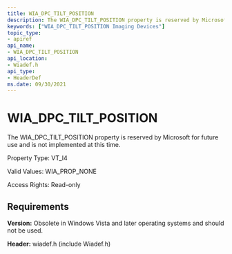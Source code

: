 ```yaml
---
title: WIA_DPC_TILT_POSITION
description: The WIA_DPC_TILT_POSITION property is reserved by Microsoft for future use and is not implemented at this time.
keywords: ["WIA_DPC_TILT_POSITION Imaging Devices"]
topic_type:
- apiref
api_name:
- WIA_DPC_TILT_POSITION
api_location:
- Wiadef.h
api_type:
- HeaderDef
ms.date: 09/30/2021
---
```


# WIA_DPC_TILT_POSITION

The WIA_DPC_TILT_POSITION property is reserved by Microsoft for future use and is not implemented at this time.

Property Type: VT_I4

Valid Values: WIA_PROP_NONE

Access Rights: Read-only

## Requirements

**Version:** Obsolete in Windows Vista and later operating systems and should not be used.

**Header:** wiadef.h (include Wiadef.h)
